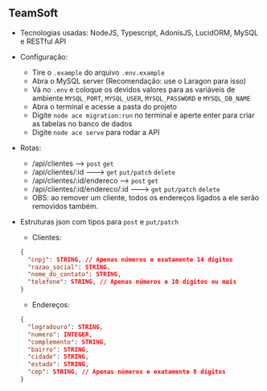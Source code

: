 ## TeamSoft

- Tecnologias usadas: NodeJS, Typescript, AdonisJS, LucidORM, MySQL e RESTful API

- Configuração:
  - Tire o ``.example`` do arquivo ``.env.example``
  - Abra o MySQL server (Recomendação: use o Laragon para isso)
  - Vá no ``.env`` e coloque os devidos valores para as variáveis de ambiente ``MYSQL_PORT``, ``MYSQL_USER``, ``MYSQL_PASSWORD`` e ``MYSQL_DB_NAME``
  - Abra o terminal e acesse a pasta do projeto
  - Digite ``node ace migration:run`` no terminal e aperte enter para criar as tabelas no banco de dados
  - Digite ``node ace serve`` para rodar a API

- Rotas:
  - /api/clientes --> ``post`` ``get``
  - /api/clientes/:id ---> ``get`` ``put/patch`` ``delete``
  - /api/clientes/:id/endereco --> ``post`` ``get``
  - /api/clientes/:id/endereco/:id ---> ``get`` ``put/patch`` ``delete``
  - OBS: ao remover um cliente, todos os endereços ligados a ele serão removidos também.

- Estruturas json com tipos para ``post`` e ``put/patch``
  - Clientes:
  ```json
  {
    "cnpj": STRING, // Apenas números e exatamente 14 dígitos
    "razao_social": STRING,
    "nome_do_contato": STRING,
    "telefone": STRING, // Apenas números e 10 dígitos ou mais
  }
  ```
  - Endereços:
  ```json
  {
    "logradouro": STRING,
    "numero": INTEGER,
    "complemento": STRING,
    "bairro": STRING,
    "cidade": STRING,
    "estado": STRING,
    "cep": STRING, // Apenas números e exatamente 8 dígitos
  }
  ```